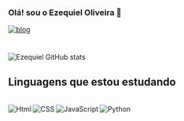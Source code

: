 ### Olá! sou o Ezequiel Oliveira 🫡

[![blog](https://img.shields.io/badge/LinkedIn-0077B5?style=for-the-badge&logo=linkedin&logoColor=white)](https://www.linkedin.com/in/ezequiel-oliveira-937378222/)

#

![Ezequiel GitHub stats](https://github-readme-stats.vercel.app/api?username=Ezequieln1&show_icons=true&theme=tokyonight)


##  Linguagens que estou estudando



<div style="display: inline_block"></br>

<img align="left" alt="Html" src="https://img.shields.io/badge/HTML5-E34F26?style=for-the-badge&logo=html5&logoColor=white"/>


<img align="left" alt="CSS" src="https://img.shields.io/badge/CSS3-1572B6?style=for-the-badge&logo=css3&logoColor=white"/>

<img align="left" alt="JavaScript" src="https://img.shields.io/badge/JavaScript-F7DF1E?style=for-the-badge&logo=javascript&logoColor=black">

<img align="left" alt="Python" src="https://img.shields.io/badge/Python-3776AB?style=for-the-badge&logo=python&logoColor=white">
</div>
